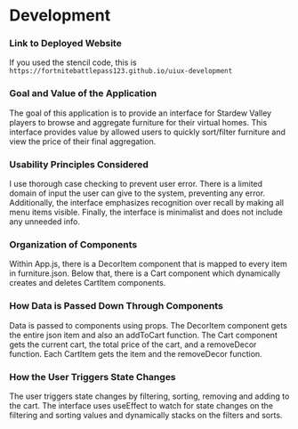 # Development

### Link to Deployed Website
If you used the stencil code, this is `https://fortnitebattlepass123.github.io/uiux-development`

### Goal and Value of the Application
The goal of this application is to provide an interface for Stardew Valley
players to browse and aggregate furniture for their virtual homes. This interface
provides value by allowed users to quickly sort/filter furniture and view the 
price of their final aggregation.

### Usability Principles Considered
I use thorough case checking to prevent user error. There is a limited domain
of input the user can give to the system, preventing any error. Additionally,
the interface emphasizes recognition over recall by making all menu items 
visible. Finally, the interface is minimalist and does not include any unneeded
info.

### Organization of Components
Within App.js, there is a DecorItem component that is mapped to every item 
in furniture.json. Below that, there is a Cart component which dynamically creates
and deletes CartItem components.

### How Data is Passed Down Through Components
Data is passed to components using props. The DecorItem component gets the entire
json item and also an addToCart function. The Cart component gets the current cart,
the total price of the cart, and a removeDecor function. Each CartItem gets the item
and the removeDecor function.

### How the User Triggers State Changes
The user triggers state changes by filtering, sorting, removing and adding to 
the cart. The interface uses useEffect to watch for state changes on the filtering
and sorting values and dynamically stacks on the filters and sorts. 

